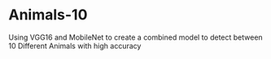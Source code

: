 # Animals-10
Using VGG16 and MobileNet to create a combined model to detect between 10 Different Animals with high accuracy
